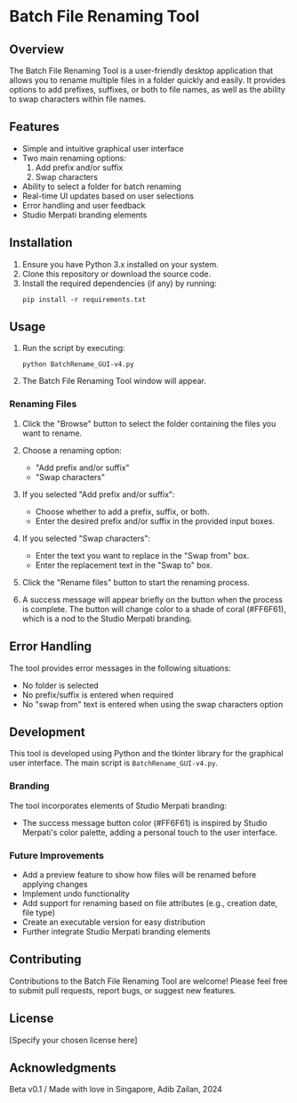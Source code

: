 # Batch File Renaming Tool

## Overview

The Batch File Renaming Tool is a user-friendly desktop application that allows you to rename multiple files in a folder quickly and easily. It provides options to add prefixes, suffixes, or both to file names, as well as the ability to swap characters within file names.

## Features

- Simple and intuitive graphical user interface
- Two main renaming options:
  1. Add prefix and/or suffix
  2. Swap characters
- Ability to select a folder for batch renaming
- Real-time UI updates based on user selections
- Error handling and user feedback
- Studio Merpati branding elements

## Installation

1. Ensure you have Python 3.x installed on your system.
2. Clone this repository or download the source code.
3. Install the required dependencies (if any) by running:
   ```
   pip install -r requirements.txt
   ```

## Usage

1. Run the script by executing:
   ```
   python BatchRename_GUI-v4.py
   ```
2. The Batch File Renaming Tool window will appear.

### Renaming Files

1. Click the "Browse" button to select the folder containing the files you want to rename.
2. Choose a renaming option:
   - "Add prefix and/or suffix"
   - "Swap characters"

3. If you selected "Add prefix and/or suffix":
   - Choose whether to add a prefix, suffix, or both.
   - Enter the desired prefix and/or suffix in the provided input boxes.

4. If you selected "Swap characters":
   - Enter the text you want to replace in the "Swap from" box.
   - Enter the replacement text in the "Swap to" box.

5. Click the "Rename files" button to start the renaming process.

6. A success message will appear briefly on the button when the process is complete. The button will change color to a shade of coral (#FF6F61), which is a nod to the Studio Merpati branding.

## Error Handling

The tool provides error messages in the following situations:
- No folder is selected
- No prefix/suffix is entered when required
- No "swap from" text is entered when using the swap characters option

## Development

This tool is developed using Python and the tkinter library for the graphical user interface. The main script is `BatchRename_GUI-v4.py`.

### Branding

The tool incorporates elements of Studio Merpati branding:
- The success message button color (#FF6F61) is inspired by Studio Merpati's color palette, adding a personal touch to the user interface.

### Future Improvements

- Add a preview feature to show how files will be renamed before applying changes
- Implement undo functionality
- Add support for renaming based on file attributes (e.g., creation date, file type)
- Create an executable version for easy distribution
- Further integrate Studio Merpati branding elements

## Contributing

Contributions to the Batch File Renaming Tool are welcome! Please feel free to submit pull requests, report bugs, or suggest new features.

## License

[Specify your chosen license here]

## Acknowledgments

Beta v0.1 / Made with love in Singapore, Adib Zailan, 2024
